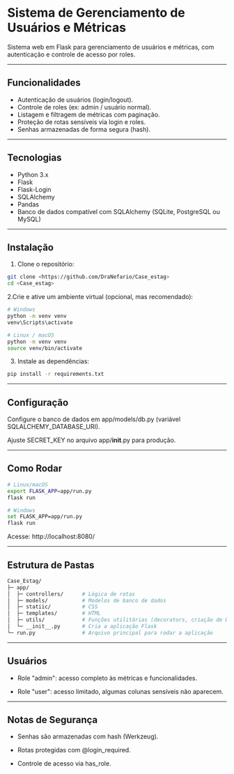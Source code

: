# Sistema de Gerenciamento de Usuários e Métricas

Sistema web em Flask para gerenciamento de usuários e métricas, com autenticação e controle de acesso por roles.

---

## Funcionalidades

- Autenticação de usuários (login/logout).  
- Controle de roles (ex: admin / usuário normal).  
- Listagem e filtragem de métricas com paginação.  
- Proteção de rotas sensíveis via login e roles.  
- Senhas armazenadas de forma segura (hash).

---

## Tecnologias

- Python 3.x  
- Flask  
- Flask-Login  
- SQLAlchemy  
- Pandas  
- Banco de dados compatível com SQLAlchemy (SQLite, PostgreSQL ou MySQL)

---

## Instalação

1. Clone o repositório:  
```bash
git clone <https://github.com/DraNefario/Case_estag>
cd <Case_estag>
```

2.Crie e ative um ambiente virtual (opcional, mas recomendado):
```bash
# Windows
python -m venv venv
venv\Scripts\activate

# Linux / macOS
python -m venv venv
source venv/bin/activate
```
3. Instale as dependências:
```bash
pip install -r requirements.txt
```
---

## Configuração

Configure o banco de dados em app/models/db.py (variável SQLALCHEMY_DATABASE_URI).

Ajuste SECRET_KEY no arquivo app/__init__.py para produção.

---

## Como Rodar

```bash
# Linux/macOS
export FLASK_APP=app/run.py
flask run

# Windows
set FLASK_APP=app/run.py
flask run
```
Acesse: http://localhost:8080/

---

## Estrutura de Pastas
```bash
Case_Estag/
├─ app/
│  ├─ controllers/      # Lógica de rotas
│  ├─ models/           # Modelos de banco de dados
│  ├─ statiic/          # CSS
│  ├─ templates/        # HTML
│  ├─ utils/            # Funções utilitárias (decorators, criação de DB)
│  └─ __init__.py       # Cria a aplicação Flask
└─ run.py               # Arquivo principal para rodar a aplicação
```

---
## Usuários
- Role "admin": acesso completo às métricas e funcionalidades.

- Role "user": acesso limitado, algumas colunas sensíveis não aparecem.

---
## Notas de Segurança

- Senhas são armazenadas com hash (Werkzeug).

- Rotas protegidas com @login_required.

- Controle de acesso via has_role.









